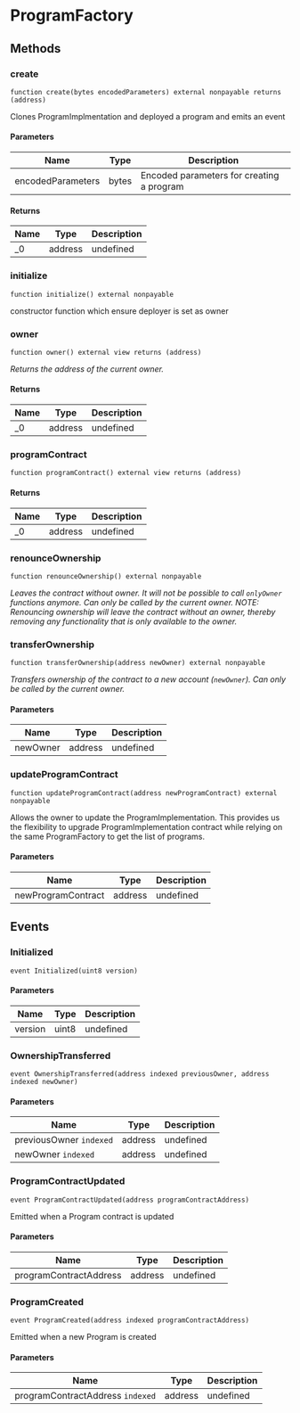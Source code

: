 # ProgramFactory









## Methods

### create

```solidity
function create(bytes encodedParameters) external nonpayable returns (address)
```

Clones ProgramImplmentation and deployed a program and emits an event



#### Parameters

| Name | Type | Description |
|---|---|---|
| encodedParameters | bytes | Encoded parameters for creating a program |

#### Returns

| Name | Type | Description |
|---|---|---|
| _0 | address | undefined |

### initialize

```solidity
function initialize() external nonpayable
```

constructor function which ensure deployer is set as owner




### owner

```solidity
function owner() external view returns (address)
```



*Returns the address of the current owner.*


#### Returns

| Name | Type | Description |
|---|---|---|
| _0 | address | undefined |

### programContract

```solidity
function programContract() external view returns (address)
```






#### Returns

| Name | Type | Description |
|---|---|---|
| _0 | address | undefined |

### renounceOwnership

```solidity
function renounceOwnership() external nonpayable
```



*Leaves the contract without owner. It will not be possible to call `onlyOwner` functions anymore. Can only be called by the current owner. NOTE: Renouncing ownership will leave the contract without an owner, thereby removing any functionality that is only available to the owner.*


### transferOwnership

```solidity
function transferOwnership(address newOwner) external nonpayable
```



*Transfers ownership of the contract to a new account (`newOwner`). Can only be called by the current owner.*

#### Parameters

| Name | Type | Description |
|---|---|---|
| newOwner | address | undefined |

### updateProgramContract

```solidity
function updateProgramContract(address newProgramContract) external nonpayable
```

Allows the owner to update the ProgramImplementation. This provides us the flexibility to upgrade ProgramImplementation contract while relying on the same ProgramFactory to get the list of programs.



#### Parameters

| Name | Type | Description |
|---|---|---|
| newProgramContract | address | undefined |



## Events

### Initialized

```solidity
event Initialized(uint8 version)
```





#### Parameters

| Name | Type | Description |
|---|---|---|
| version  | uint8 | undefined |

### OwnershipTransferred

```solidity
event OwnershipTransferred(address indexed previousOwner, address indexed newOwner)
```





#### Parameters

| Name | Type | Description |
|---|---|---|
| previousOwner `indexed` | address | undefined |
| newOwner `indexed` | address | undefined |

### ProgramContractUpdated

```solidity
event ProgramContractUpdated(address programContractAddress)
```

Emitted when a Program contract is updated



#### Parameters

| Name | Type | Description |
|---|---|---|
| programContractAddress  | address | undefined |

### ProgramCreated

```solidity
event ProgramCreated(address indexed programContractAddress)
```

Emitted when a new Program is created



#### Parameters

| Name | Type | Description |
|---|---|---|
| programContractAddress `indexed` | address | undefined |




